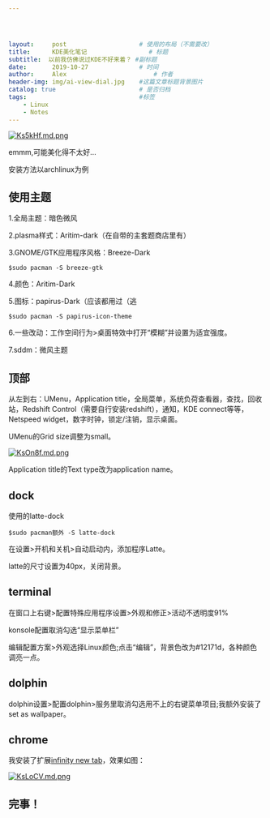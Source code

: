 ```yaml
---




layout:     post   				    # 使用的布局（不需要改）
title:      KDE美化笔记 				# 标题 
subtitle:  以前我仿佛说过KDE不好来着？ #副标题
date:       2019-10-27 				# 时间
author:     Alex 						# 作者
header-img: img/ai-view-dial.jpg 	#这篇文章标题背景图片
catalog: true 						# 是否归档
tags:								#标签
    - Linux
    - Notes
---
```


[![Ks5kHf.md.png](https://s2.ax1x.com/2019/10/27/Ks5kHf.md.png)](https://imgchr.com/i/Ks5kHf)

emmm,可能美化得不太好...

安装方法以archlinux为例

## 使用主题

1.全局主题：暗色微风

2.plasma样式：Aritim-dark（在自带的主套题商店里有）

3.GNOME/GTK应用程序风格：Breeze-Dark

```
$sudo pacman -S breeze-gtk
```

4.颜色：Aritim-Dark

5.图标：papirus-Dark（应该都用过（逃

```
$sudo pacman -S papirus-icon-theme
```

6.一些改动：工作空间行为>桌面特效中打开“模糊”并设置为适宜强度。

7.sddm：微风主题

## 顶部

从左到右：UMenu，Application title，全局菜单，系统负荷查看器，查找，回收站，Redshift Control（需要自行安装redshift），通知，KDE connect等等，Netspeed widget，数字时钟，锁定/注销，显示桌面。

UMenu的Grid size调整为small。

[![KsOn8f.md.png](https://s2.ax1x.com/2019/10/27/KsOn8f.md.png)](https://imgchr.com/i/KsOn8f)

Application title的Text type改为application name。

## dock

使用的latte-dock

```
$sudo pacman额外 -S latte-dock
```

在设置>开机和关机>自动启动内，添加程序Latte。

latte的尺寸设置为40px，关闭背景。

## terminal

在窗口上右键>配置特殊应用程序设置>外观和修正>活动不透明度91%

konsole配置取消勾选“显示菜单栏”

编辑配置方案>外观选择Linux颜色;点击“编辑”，背景色改为#12171d，各种颜色调亮一点。

## dolphin

dolphin设置>配置dolphin>服务里取消勾选用不上的右键菜单项目;我额外安装了set as wallpaper。

## chrome

我安装了扩展[infinity new tab](https://cn.infinitynewtab.com/)，效果如图：

[![KsLoCV.md.png](https://s2.ax1x.com/2019/10/27/KsLoCV.md.png)](https://imgchr.com/i/KsLoCV)

## 完事！


